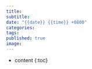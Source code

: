 ```yaml
---
title: 
subtitle: 
date: "{{date}} {{time}} +0800"
categories: 
tags: 
published: true
image:
---
```

* content
{:toc}
